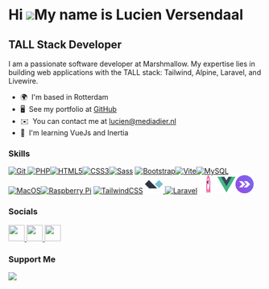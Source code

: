 Hi ![](https://user-images.githubusercontent.com/18350557/176309783-0785949b-9127-417c-8b55-ab5a4333674e.gif)My name is
Lucien Versendaal
=========================================================================================================================================

## TALL Stack Developer

I am a passionate software developer at Marshmallow. My expertise lies in building web applications with the TALL stack:
Tailwind, Alpine, Laravel, and Livewire.

-   🌍  I'm based in Rotterdam
-   🖥️  See my portfolio at [GitHub](http://github.com/lucienversendaal)
-   ✉️  You can contact me at [lucien@mediadier.nl](mailto:lucien@mediadier.nl)
-   🧠  I'm learning VueJs and Inertia

### Skills

<p align="left">
    <a href="https://git-scm.com/" target="_blank" rel="noreferrer">
        <img src="https://raw.githubusercontent.com/danielcranney/readme-generator/main/public/icons/skills/git-colored.svg"
            width="36" height="36" alt="Git" />
    </a>
    <a href="https://www.php.net/" target="_blank" rel="noreferrer"><img
            src="https://raw.githubusercontent.com/danielcranney/readme-generator/main/public/icons/skills/php-colored.svg"
            width="36" height="36" alt="PHP" /></a><a
        href="https://developer.mozilla.org/en-US/docs/Glossary/HTML5" target="_blank" rel="noreferrer"><img
            src="https://raw.githubusercontent.com/danielcranney/readme-generator/main/public/icons/skills/html5-colored.svg"
            width="36" height="36" alt="HTML5" /></a><a href="https://www.w3.org/TR/CSS/#css" target="_blank"
        rel="noreferrer"><img
            src="https://raw.githubusercontent.com/danielcranney/readme-generator/main/public/icons/skills/css3-colored.svg"
            width="36" height="36" alt="CSS3" /></a><a href="https://sass-lang.com/" target="_blank"
        rel="noreferrer"><img
            src="https://raw.githubusercontent.com/danielcranney/readme-generator/main/public/icons/skills/sass-colored.svg"
            width="36" height="36" alt="Sass" /></a>
            <a href="https://getbootstrap.com/" target="_blank"
        rel="noreferrer"><img
            src="https://raw.githubusercontent.com/danielcranney/readme-generator/main/public/icons/skills/bootstrap-colored.svg"
            width="36" height="36" alt="Bootstrap" /></a><a href="https://vitejs.dev/" target="_blank"
        rel="noreferrer"><img
            src="https://raw.githubusercontent.com/danielcranney/readme-generator/main/public/icons/skills/vite-colored.svg"
            width="36" height="36" alt="Vite" /></a><a href="https://www.mysql.com/" target="_blank"
        rel="noreferrer"><img
            src="https://raw.githubusercontent.com/danielcranney/readme-generator/main/public/icons/skills/mysql-colored.svg"
            width="36" height="36" alt="MySQL" /></a>
            <a href="https://apple.com" target="_blank"
        rel="noreferrer"><img
            src="https://raw.githubusercontent.com/danielcranney/readme-generator/main/public/icons/skills/macos-colored-dark.svg"
            width="36" height="36" alt="MacOS" /></a><a href="https://www.raspberrypi.org/" target="_blank"
        rel="noreferrer"><img
            src="https://raw.githubusercontent.com/danielcranney/readme-generator/main/public/icons/skills/raspberrypi-colored.svg"
            width="36" height="36" alt="Raspberry Pi" /></a>
            <a href="https://tailwindcss.com/" target="_blank"
        rel="noreferrer"><img
            src="https://raw.githubusercontent.com/danielcranney/readme-generator/main/public/icons/skills/tailwindcss-colored.svg"
            width="36" height="36" alt="TailwindCSS" /></a>
            <a href="https://alpinejs.dev/" target="_blank"
        rel="noreferrer"><img
            src="https://raw.githubusercontent.com/lucienversendaal/lucienversendaal/main/icons/alpinejs.svg"
            width="36" height="36" alt="AlpineJS" />
             <a href="https://laravel.com" target="_blank"
        rel="noreferrer"><img
            src="https://raw.githubusercontent.com/danielcranney/readme-generator/main/public/icons/skills/laravel-colored.svg"
            width="36" height="36" alt="Laravel" /></a>
            </a><a href="https://livewire.laravel.com" target="_blank"
        rel="noreferrer"><img
            src="https://raw.githubusercontent.com/lucienversendaal/lucienversendaal/main/icons/livewire.svg"
            width="36" height="36" alt="Livewire" /></a><a href="https://vuejs.org/" target="_blank"
        rel="noreferrer"><img
            src="https://raw.githubusercontent.com/lucienversendaal/lucienversendaal/main/icons/vuejs.svg"
            width="36" height="36" alt="Vuejs" /></a><a href="https://inertiajs.com/" target="_blank"
        rel="noreferrer"><img
            src="https://raw.githubusercontent.com/lucienversendaal/lucienversendaal/main/icons/inertiajs.svg"
            width="36" height="36" alt="InertiaJS" /></a>
</p>

### Socials

<p align="left"> <a href="https://www.github.com/lucienversendaal" target="_blank" rel="noreferrer">
        <picture>
            <source media="(prefers-color-scheme: dark)"
                srcset="https://raw.githubusercontent.com/danielcranney/readme-generator/main/public/icons/socials/github-dark.svg" />
            <source media="(prefers-color-scheme: light)"
                srcset="https://raw.githubusercontent.com/danielcranney/readme-generator/main/public/icons/socials/github.svg" />
            <img src="https://raw.githubusercontent.com/danielcranney/readme-generator/main/public/icons/socials/github.svg"
                width="32" height="32" />
        </picture>
    </a> <a href="https://www.linkedin.com/in/lucien-versendaal-267a52b1/" target="_blank" rel="noreferrer">
        <picture>
            <source media="(prefers-color-scheme: dark)"
                srcset="https://raw.githubusercontent.com/danielcranney/readme-generator/main/public/icons/socials/linkedin-dark.svg" />
            <source media="(prefers-color-scheme: light)"
                srcset="https://raw.githubusercontent.com/danielcranney/readme-generator/main/public/icons/socials/linkedin.svg" />
            <img src="https://raw.githubusercontent.com/danielcranney/readme-generator/main/public/icons/socials/linkedin.svg"
                width="32" height="32" />
        </picture>
    </a> <a href="https://www.x.com/LucVersendaal" target="_blank" rel="noreferrer">
        <picture>
            <source media="(prefers-color-scheme: dark)"
                srcset="https://raw.githubusercontent.com/danielcranney/readme-generator/main/public/icons/socials/twitter-dark.svg" />
            <source media="(prefers-color-scheme: light)"
                srcset="https://raw.githubusercontent.com/danielcranney/readme-generator/main/public/icons/socials/twitter.svg" />
            <img src="https://raw.githubusercontent.com/danielcranney/readme-generator/main/public/icons/socials/twitter.svg"
                width="32" height="32" />
        </picture>
    </a></p>

### Support Me

<a
href="https://www.buymeacoffee.com/lucienversendaal"><img
src="https://cdn.buymeacoffee.com/buttons/v2/default-yellow.png" width="150" />
</a>
